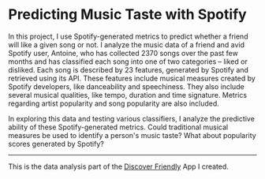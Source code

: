 # Predicting Music Taste with Spotify

In this project, I use Spotify-generated metrics to predict whether a friend will like a given song or not. I
analyze the music data of a friend and avid Spotify user, Antoine, who has collected 2370 songs over the past 
few months and has classified each song into one of two categories – liked or disliked. Each song is described by 23 features, 
generated by Spotify and retrieved using its API. These features include musical measures created by Spotify developers, like danceability and speechiness. 
They also include several musical qualities, like tempo, duration and time signature. Metrics regarding artist popularity and song popularity are also included.

In exploring this data and testing various classifiers, I analyze the predictive ability of these Spotify-generated metrics. 
Could traditional musical measures be used to identify a person's music taste? What about popularity scores generated by Spotify?

---- 

This is the data analysis part of the [Discover Friendly](https://github.com/jannalouisea/discover-friendly-app) App I created. 

